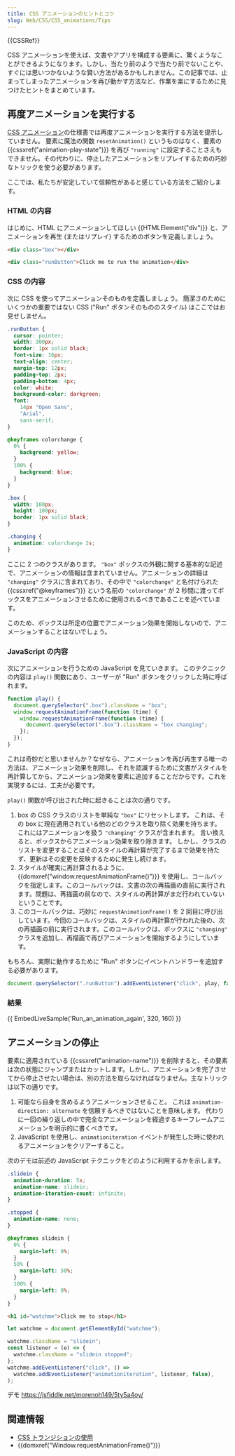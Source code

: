 ```yaml
---
title: CSS アニメーションのヒントとコツ
slug: Web/CSS/CSS_animations/Tips
---
```


{{CSSRef}}

CSS アニメーションを使えば、文書やアプリを構成する要素に、驚くようなことができるようになります。しかし、当たり前のようで当たり前でないことや、すぐには思いつかないような賢い方法があるかもしれません。この記事では、止まってしまったアニメーションを再び動かす方法など、作業を楽にするために見つけたヒントをまとめています。

## 再度アニメーションを実行する

[CSS アニメーション](/ja/docs/Web/CSS/CSS_Animations)の仕様書では再度アニメーションを実行する方法を提示していません。 要素に魔法の関数 `resetAnimation()` というものはなく、要素の {{cssxref("animation-play-state")}} を再び `"running"` に設定することさえもできません。その代わりに、停止したアニメーションをリプレイするための巧妙なトリックを使う必要があります。

ここでは、私たちが安定していて信頼性があると感じている方法をご紹介します。

### HTML の内容

はじめに、HTML にアニメーションしてほしい {{HTMLElement("div")}} と、アニメーションを再生 (またはリプレイ) するためのボタンを定義しましょう。

```html
<div class="box"></div>

<div class="runButton">Click me to run the animation</div>
```

### CSS の内容

次に CSS を使ってアニメーションそのものを定義しましょう。 簡潔さのためにいくつかの重要ではない CSS ("Run" ボタンそのもののスタイル) はここではお見せしません。

```css hidden
.runButton {
  cursor: pointer;
  width: 300px;
  border: 1px solid black;
  font-size: 16px;
  text-align: center;
  margin-top: 12px;
  padding-top: 2px;
  padding-bottom: 4px;
  color: white;
  background-color: darkgreen;
  font:
    14px "Open Sans",
    "Arial",
    sans-serif;
}
```

```css
@keyframes colorchange {
  0% {
    background: yellow;
  }
  100% {
    background: blue;
  }
}

.box {
  width: 100px;
  height: 100px;
  border: 1px solid black;
}

.changing {
  animation: colorchange 2s;
}
```

ここに 2 つのクラスがあります。 `"box"` ボックスの外観に関する基本的な記述で、アニメーションの情報は含まれていません。アニメーションの詳細は `"changing"` クラスに含まれており、その中で `"colorchange"` と名付けられた {{cssxref("@keyframes")}} という名前の `"colorchange"` が 2 秒間に渡ってボックスをアニメーションさせるために使用されるべきであることを述べています。

このため、ボックスは所定の位置でアニメーション効果を開始しないので、アニメーションすることはないでしょう。

### JavaScript の内容

次にアニメーションを行うための JavaScript を見ていきます。 このテクニックの内容は `play()` 関数にあり、ユーザーが "Run" ボタンをクリックした時に呼ばれます。

```js
function play() {
  document.querySelector(".box").className = "box";
  window.requestAnimationFrame(function (time) {
    window.requestAnimationFrame(function (time) {
      document.querySelector(".box").className = "box changing";
    });
  });
}
```

これは奇妙だと思いませんか？なぜなら、アニメーションを再び再生する唯一の方法は、アニメーション効果を削除し、それを認識するために文書がスタイルを再計算してから、アニメーション効果を要素に追加することだからです。これを実現するには、工夫が必要です。

`play()` 関数が呼び出された時に起きることは次の通りです。

1. box の CSS クラスのリストを単純な `"box"` にリセットします。 これは、その box に現在適用されている他のどのクラスを取り除く効果を持ちます。 これにはアニメーションを扱う `"changing"` クラスが含まれます。 言い換えると、ボックスからアニメーション効果を取り除きます。 しかし、クラスのリストを変更することはそのスタイルの再計算が完了するまで効果を持たず、更新はその変更を反映するために発生し続けます。
2. スタイルが確実に再計算されるように、{{domxref("window.requestAnimationFrame()")}} を使用し、コールバックを指定します。このコールバックは、文書の次の再描画の直前に実行されます。問題は、再描画の前なので、スタイルの再計算がまだ行われていないということです。
3. このコールバックは、巧妙に `requestAnimationFrame()` を 2 回目に呼び出しています。今回のコールバックは、スタイルの再計算が行われた後の、次の再描画の前に実行されます。このコールバックは、ボックスに `"changing"` クラスを追加し、再描画で再びアニメーションを開始するようにしています。

もちろん、実際に動作するために "Run" ボタンにイベントハンドラーを追加する必要があります。

```js
document.querySelector(".runButton").addEventListener("click", play, false);
```

### 結果

{{ EmbedLiveSample('Run_an_animation_again', 320, 160) }}

## アニメーションの停止

要素に適用されている {{cssxref("animation-name")}} を削除すると、その要素は次の状態にジャンプまたはカットします。しかし、アニメーションを完了させてから停止させたい場合は、別の方法を取らなければなりません。主なトリックは以下の通りです。

1. 可能なら自身を含めるようアニメーションさせること。 これは `animation-direction: alternate` を信頼するべきではないことを意味します。 代わりに一回の繰り返しの中で完全なアニメーションを経過するキーフレームアニメーションを明示的に書くべきです。
2. JavaScript を使用し、`animationiteration` イベントが発生した時に使われるアニメーションをクリアーすること。

次のデモは前述の JavaScript テクニックをどのように利用するかを示します。

```css
.slidein {
  animation-duration: 5s;
  animation-name: slidein;
  animation-iteration-count: infinite;
}

.stopped {
  animation-name: none;
}

@keyframes slidein {
  0% {
    margin-left: 0%;
  }
  50% {
    margin-left: 50%;
  }
  100% {
    margin-left: 0%;
  }
}
```

```html
<h1 id="watchme">Click me to stop</h1>
```

```js
let watchme = document.getElementById("watchme");

watchme.className = "slidein";
const listener = (e) => {
  watchme.className = "slidein stopped";
};
watchme.addEventListener("click", () =>
  watchme.addEventListener("animationiteration", listener, false),
);
```

デモ <https://jsfiddle.net/morenoh149/5ty5a4oy/>

## 関連情報

- [CSS トランジションの使用](/ja/docs/Web/CSS/CSS_Transitions/Using_CSS_transitions)
- {{domxref("Window.requestAnimationFrame()")}}
